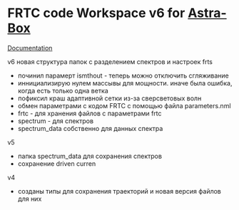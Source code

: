 # FRTC code Workspace v6 for [Astra-Box](https://github.com/temper8/Astra-Box)

[Documentation](https://popovlab.github.io/FRTC_DOC/)

v6 новая структура папок c разделением спектров и настроек frts
- починил парамерт ismthout - теперь можно отключить сгляживание 
- иннициализирую нулем массывы для мощности. иначе была ошибка, когда есть только одна ветка
- пофиксил краш адаптивной сетки из-за сверсветовых волн
- обмен параметрами с кодом FRTC с помощью файла parameters.nml
- frtc - для хранения файлов с параметрами frtc
- spectrum - для спектров
- spectrum_data собственно для данных спектра

v5 

- папка spectrum_data для сохранения спектров 
- сохранение driven curren

v4 

- созданы типы для сохранения траекторий и новая версия файлов для них
